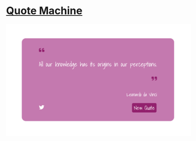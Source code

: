 # [Quote Machine](https://www.freecodecamp.org/learn/front-end-development-libraries/front-end-development-libraries-projects/build-a-random-quote-machine)
[![screenshot](/quotess.png)](https://iruminii.github.io/quote-machine/)
